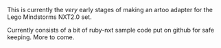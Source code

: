 This is currently the *very* early stages of making an artoo adapter for the Lego Mindstorms NXT2.0 set.

Currently consists of a bit of ruby-nxt sample code put on github for safe keeping. More to come.